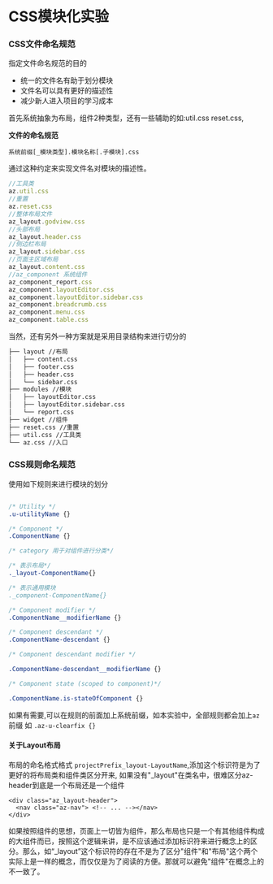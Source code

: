 CSS模块化实验
=================

### CSS文件命名规范

指定文件命名规范的目的

- 统一的文件名有助于划分模块
- 文件名可以具有更好的描述性
- 减少新人进入项目的学习成本

首先系统抽象为布局，组件2种类型，还有一些辅助的如:util.css reset.css,

**文件的命名规范**

`系统前缀[_模块类型].模块名称[.子模块].css`

通过这种约定来实现文件名对模块的描述性。

```js
//工具类
az.util.css
//重置
az.reset.css
//整体布局文件
az_layout.godview.css
//头部布局
az_layout.header.css
//侧边栏布局
az_layout.sidebar.css
//页面主区域布局
az_layout.content.css
//az_component 系统组件
az_component_report.css
az_component.layoutEditor.css
az_component.layoutEditor.sidebar.css
az_component.breadcrumb.css
az_component.menu.css
az_component.table.css
```

当然，还有另外一种方案就是采用目录结构来进行切分的

```bash
├── layout //布局
│   ├── content.css
│   ├── footer.css
│   ├── header.css
│   └── sidebar.css
├── modules //模块
│   ├── layoutEditor.css
│   ├── layoutEditor.sidebar.css
│   └── report.css
├── widget //组件
├── reset.css //重置
├── util.css //工具类
└── az.css //入口
```

### CSS规则命名规范

使用如下规则来进行模块的划分

```css

/* Utility */
.u-utilityName {}

/* Component */
.ComponentName {}

/* category 用于对组件进行分类*/

/* 表示布局*/
._layout-ComponentName{}

/* 表示通用模块
._component-ComponentName{}

/* Component modifier */
.ComponentName__modifierName {}

/* Component descendant */
.ComponentName-descendant {}

/* Component descendant modifier */

.ComponentName-descendant__modifierName {}

/* Component state (scoped to component)*/

.ComponentName.is-stateOfComponent {}

```
如果有需要,可以在规则的前面加上系统前缀，如本实验中，全部规则都会加上`az`前缀 如 `.az-u-clearfix {}`

#### 关于Layout布局
布局的命名格式格式  `projectPrefix_layout-LayoutName`,添加这个标识符是为了更好的将布局类和组件类区分开来, 如果没有"_layout"在类名中，很难区分az-header到底是一个布局还是一个组件
```
<div class="az_layout-header">
  <nav class="az-nav"> <!-- ... --></nav>
</div>
```
如果按照组件的思想，页面上一切皆为组件，那么布局也只是一个有其他组件构成的大组件而已，按照这个逻辑来讲，是不应该通过添加标识符来进行概念上的区分。那么，如“_layout”这个标识符的存在不是为了区分"组件"和"布局"这个两个实际上是一样的概念，而仅仅是为了阅读的方便。那就可以避免"组件"在概念上的不一致了。


